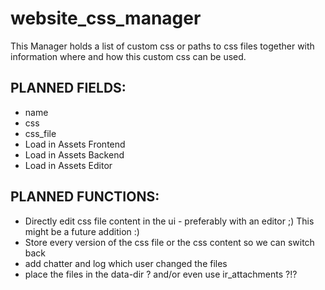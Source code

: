 # website_css_manager
This Manager holds a list of custom css or paths to css files together with information where and how
this custom css can be used.

## PLANNED FIELDS:
- name
- css
- css_file
- Load in Assets Frontend
- Load in Assets Backend
- Load in Assets Editor

## PLANNED FUNCTIONS:
- Directly edit css file content in the ui - preferably with an editor ;) This might be a future addition :)
- Store every version of the css file or the css content so we can switch back
- add chatter and log which user changed the files
- place the files in the data-dir ? and/or even use ir_attachments ?!?

